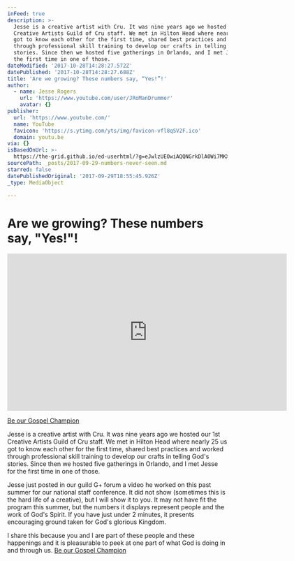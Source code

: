 ```yaml
---
inFeed: true
description: >-
  Jesse is a creative artist with Cru. It was nine years ago we hosted our 1st
  Creative Artists Guild of Cru staff. We met in Hilton Head where nearly 25 us
  got to know each other for the first time, shared best practices and worked
  through professional skill training to develop our crafts in telling God's
  stories. Since then we hosted five gatherings in Orlando, and I met Jesse for
  the first time in one of those.
dateModified: '2017-10-28T14:28:27.572Z'
datePublished: '2017-10-28T14:28:27.688Z'
title: 'Are we growing? These numbers say, “Yes!”!'
author:
  - name: Jesse Rogers
    url: 'https://www.youtube.com/user/JRoManDrummer'
    avatar: {}
publisher:
  url: 'https://www.youtube.com/'
  name: YouTube
  favicon: 'https://s.ytimg.com/yts/img/favicon-vfl8qSV2F.ico'
  domain: youtu.be
via: {}
isBasedOnUrl: >-
  https://the-grid.github.io/ed-userhtml/?g=eJwlzUEOwiAQQNGrkDlA0Wi7MKXGpRdo3BaYChGKGYZMvL2NLv_m_TGutGRUEj0HA_1wABUwPgMbOB17UJWcgcD8rhetRaT7lMbNYudK1pgtev24nWe-z5iH15UwmZ34obaQRzKw95JSkbWlVB0hbtOo_9_pC7peK5s
sourcePath: _posts/2017-09-29-numbers-never-seen.md
starred: false
datePublishedOriginal: '2017-09-29T18:55:45.926Z'
_type: MediaObject

---
```

# Are we growing? These numbers say, "Yes!"!

<iframe src="https://cdn.embedly.com/widgets/media.html?src=https%3A%2F%2Fwww.youtube.com%2Fembed%2FXA4VtIVem6k%3Ffeature%3Doembed&amp;url=http%3A%2F%2Fwww.youtube.com%2Fwatch%3Fv%3DXA4VtIVem6k&amp;image=https%3A%2F%2Fi.ytimg.com%2Fvi%2FXA4VtIVem6k%2Fhqdefault.jpg&amp;key=a715cf41cc93453ca338d350cd26f87b&amp;type=text%2Fhtml&amp;schema=youtube" width="640" height="360" scrolling="no" frameborder="0" allowfullscreen="" style=""></iframe>

[Be our Gospel Champion][0]

Jesse is a creative artist with Cru. It was nine years ago we hosted our 1st Creative Artists Guild of Cru staff. We met in Hilton Head where nearly 25 us got to know each other for the first time, shared best practices and worked through professional skill training to develop our crafts in telling God's stories. Since then we hosted five gatherings in Orlando, and I met Jesse for the first time in one of those.

Jesse just posted in our guild G+ forum a video he worked on this past summer for our national staff conference. It did not show (sometimes this is the hard life of a creative), but I will show it to you. It may not have fit the program this summer, but the numbers it displays represent people and the work of God's Spirit. If you have just under 2 minutes, it presents encouraging ground taken for God's glorious Kingdom.

I share this because you and I are part of these people and these happenings and it is pleasurable to peek at one part of what God is doing in and through us.
[Be our Gospel Champion][0]

[0]: https://give.cru.org/0258043